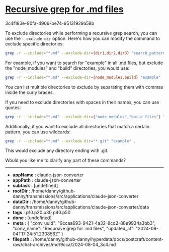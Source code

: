 # [Recursive grep for .md files](https://claude.ai/chat/9ccaa693-9421-4a32-8cd2-88e9934a3bb3)

3c4f183e-90fa-4906-be74-95131929a58b

 To exclude directories while performing a recursive grep search, you can use the `--exclude-dir` option. Here's how you can modify the command to exclude specific directories:

```bash
grep -r --include="*.md" --exclude-dir={dir1,dir2,dir3} "search_pattern" /path/to/search
```

For example, if you want to search for "example" in all .md files, but exclude the "node_modules" and "build" directories, you would use:

```bash
grep -r --include="*.md" --exclude-dir={node_modules,build} "example" .
```

You can list multiple directories to exclude by separating them with commas inside the curly braces.

If you need to exclude directories with spaces in their names, you can use quotes:

```bash
grep -r --include="*.md" --exclude-dir={"node modules","build files"} "example" .
```

Additionally, if you want to exclude all directories that match a certain pattern, you can use wildcards:

```bash
grep -r --include="*.md" --exclude-dir="*.git" "example" .
```

This would exclude any directory ending with .git.

Would you like me to clarify any part of these commands?

---

* **appName** : claude-json-converter
* **appPath** : claude-json-converter
* **subtask** : [undefined]
* **rootDir** : /home/danny/github-danny/transmissions/src/applications/claude-json-converter
* **dataDir** : /home/danny/github-danny/transmissions/src/applications/claude-json-converter/data
* **tags** : p10.p20.p30.p40.p50
* **done** : [undefined]
* **meta** : {
  "conv_uuid": "9ccaa693-9421-4a32-8cd2-88e9934a3bb3",
  "conv_name": "Recursive grep for .md files",
  "updated_at": "2024-08-04T17:24:51.230856Z"
}
* **filepath** : /home/danny/github-danny/hyperdata/docs/postcraft/content-raw/chat-archives/md/9cca/2024-08-04_3c4.md
